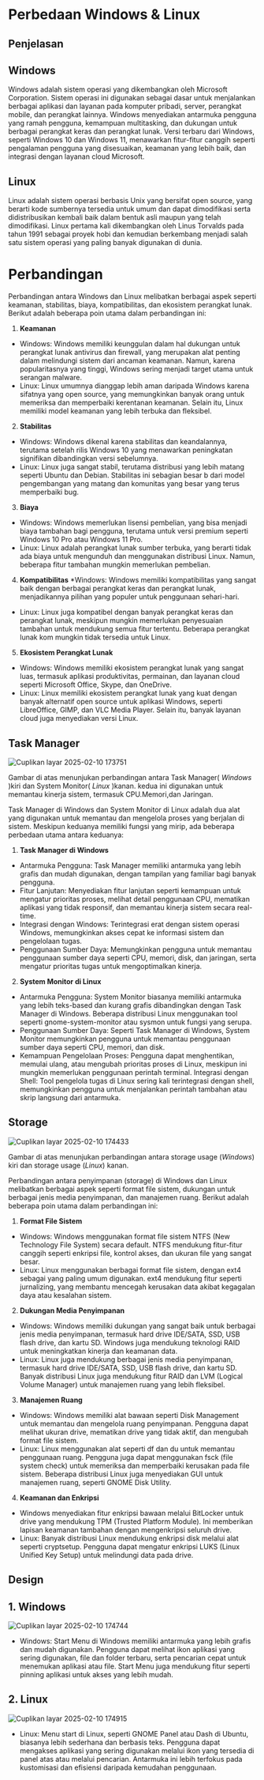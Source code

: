 # Perbedaan Windows & Linux
## Penjelasan
## Windows
Windows adalah sistem operasi yang dikembangkan oleh Microsoft Corporation. Sistem operasi ini digunakan sebagai dasar untuk menjalankan berbagai aplikasi dan layanan pada komputer pribadi, server, perangkat mobile, dan perangkat lainnya. Windows menyediakan antarmuka pengguna yang ramah pengguna, kemampuan multitasking, dan dukungan untuk berbagai perangkat keras dan perangkat lunak. Versi terbaru dari Windows, seperti Windows 10 dan Windows 11, menawarkan fitur-fitur canggih seperti pengalaman pengguna yang disesuaikan, keamanan yang lebih baik, dan integrasi dengan layanan cloud Microsoft.

## Linux
Linux adalah sistem operasi berbasis Unix yang bersifat open source, yang berarti kode sumbernya tersedia untuk umum dan dapat dimodifikasi serta didistribusikan kembali baik dalam bentuk asli maupun yang telah dimodifikasi. Linux pertama kali dikembangkan oleh Linus Torvalds pada tahun 1991 sebagai proyek hobi dan kemudian berkembang menjadi salah satu sistem operasi yang paling banyak digunakan di dunia.

# Perbandingan
Perbandingan antara Windows dan Linux melibatkan berbagai aspek seperti keamanan, stabilitas, biaya, kompatibilitas, dan ekosistem perangkat lunak. Berikut adalah beberapa poin utama dalam perbandingan ini:
1. **Keamanan**
* Windows: Windows memiliki keunggulan dalam hal dukungan untuk perangkat lunak antivirus dan firewall, yang merupakan alat penting dalam melindungi sistem dari ancaman keamanan. Namun, karena popularitasnya yang tinggi, Windows sering menjadi target utama untuk serangan malware.
* Linux: Linux umumnya dianggap lebih aman daripada Windows karena sifatnya yang open source, yang memungkinkan banyak orang untuk memeriksa dan memperbaiki kerentanan keamanan. Selain itu, Linux memiliki model keamanan yang lebih terbuka dan fleksibel.

2. **Stabilitas**
* Windows: Windows dikenal karena stabilitas dan keandalannya, terutama setelah rilis Windows 10 yang menawarkan peningkatan signifikan dibandingkan versi sebelumnya.
* Linux: Linux juga sangat stabil, terutama distribusi yang lebih matang seperti Ubuntu dan Debian. Stabilitas ini sebagian besar b dari model pengembangan yang matang dan komunitas yang besar yang terus memperbaiki bug.

3. **Biaya**
* Windows: Windows memerlukan lisensi pembelian, yang bisa menjadi biaya tambahan bagi pengguna, terutama untuk versi premium seperti Windows 10 Pro atau Windows 11 Pro.
* Linux: Linux adalah perangkat lunak sumber terbuka, yang berarti tidak ada biaya untuk mengunduh dan menggunakan distribusi Linux. Namun, beberapa fitur tambahan mungkin memerlukan pembelian.

4. **Kompatibilitas**
*Windows: Windows memiliki kompatibilitas yang sangat baik dengan berbagai perangkat keras dan perangkat lunak, menjadikannya pilihan yang populer untuk penggunaan sehari-hari.
* Linux: Linux juga kompatibel dengan banyak perangkat keras dan perangkat lunak, meskipun mungkin memerlukan penyesuaian tambahan untuk mendukung semua fitur tertentu. Beberapa perangkat lunak kom mungkin tidak tersedia untuk Linux.

5. **Ekosistem Perangkat Lunak**
* Windows: Windows memiliki ekosistem perangkat lunak yang sangat luas, termasuk aplikasi produktivitas, permainan, dan layanan cloud seperti Microsoft Office, Skype, dan OneDrive.
* Linux: Linux memiliki ekosistem perangkat lunak yang kuat dengan banyak alternatif open source untuk aplikasi Windows, seperti LibreOffice, GIMP, dan VLC Media Player. Selain itu, banyak layanan cloud juga menyediakan versi Linux.

## Task Manager
![Cuplikan layar 2025-02-10 173751](https://github.com/user-attachments/assets/e86e25ae-c7a8-4273-8a6e-9760fa61d542)

Gambar di atas menunjukan perbandingan antara Task Manager( *Windows* )kiri dan System Monitor( *Linux* )kanan. kedua ini digunakan untuk memantau kinerja sistem, termasuk CPU.Memori,dan Jaringan.

Task Manager di Windows dan System Monitor di Linux adalah dua alat yang digunakan untuk memantau dan mengelola proses yang berjalan di sistem. Meskipun keduanya memiliki fungsi yang mirip, ada beberapa perbedaan utama antara keduanya:
1. **Task Manager di Windows**
* Antarmuka Pengguna: Task Manager memiliki antarmuka yang lebih grafis dan mudah digunakan, dengan tampilan yang familiar bagi banyak pengguna.
* Fitur Lanjutan: Menyediakan fitur lanjutan seperti kemampuan untuk mengatur prioritas proses, melihat detail penggunaan CPU, mematikan aplikasi yang tidak responsif, dan memantau kinerja sistem secara real-time.
* Integrasi dengan Windows: Terintegrasi erat dengan sistem operasi Windows, memungkinkan akses cepat ke informasi sistem dan pengelolaan tugas.
* Penggunaan Sumber Daya: Memungkinkan pengguna untuk memantau penggunaan sumber daya seperti CPU, memori, disk, dan jaringan, serta mengatur prioritas tugas untuk mengoptimalkan kinerja.

2. **System Monitor di Linux**
* Antarmuka Pengguna: System Monitor biasanya memiliki antarmuka yang lebih teks-based dan kurang grafis dibandingkan dengan Task Manager di Windows. Beberapa distribusi Linux menggunakan tool seperti gnome-system-monitor atau sysmon untuk fungsi yang serupa.
* Penggunaan Sumber Daya: Seperti Task Manager di Windows, System Monitor memungkinkan pengguna untuk memantau penggunaan sumber daya seperti CPU, memori, dan disk.
* Kemampuan Pengelolaan Proses: Pengguna dapat menghentikan, memulai ulang, atau mengubah prioritas proses di Linux, meskipun ini mungkin memerlukan penggunaan perintah terminal.
Integrasi dengan Shell: Tool pengelola tugas di Linux sering kali terintegrasi dengan shell, memungkinkan pengguna untuk menjalankan perintah tambahan atau skrip langsung dari antarmuka.

## Storage
![Cuplikan layar 2025-02-10 174433](https://github.com/user-attachments/assets/c35783b9-a426-4865-a6c0-362b7416bfba)

Gambar di atas menunjukan perbandingan antara storage usage (*Windows*) kiri dan storage usage (*Linux*) kanan.

Perbandingan antara penyimpanan (storage) di Windows dan Linux melibatkan berbagai aspek seperti format file sistem, dukungan untuk berbagai jenis media penyimpanan, dan manajemen ruang. Berikut adalah beberapa poin utama dalam perbandingan ini:
1. **Format File Sistem**
* Windows: Windows menggunakan format file sistem NTFS (New Technology File System) secara default. NTFS mendukung fitur-fitur canggih seperti enkripsi file, kontrol akses, dan ukuran file yang sangat besar.
* Linux: Linux menggunakan berbagai format file sistem, dengan ext4 sebagai yang paling umum digunakan. ext4 mendukung fitur seperti jurnalizing, yang membantu mencegah kerusakan data akibat kegagalan daya atau kesalahan sistem.

2. **Dukungan Media Penyimpanan**
* Windows: Windows memiliki dukungan yang sangat baik untuk berbagai jenis media penyimpanan, termasuk hard drive IDE/SATA, SSD, USB flash drive, dan kartu SD. Windows juga mendukung teknologi RAID untuk meningkatkan kinerja dan keamanan data.
* Linux: Linux juga mendukung berbagai jenis media penyimpanan, termasuk hard drive IDE/SATA, SSD, USB flash drive, dan kartu SD. Banyak distribusi Linux juga mendukung fitur RAID dan LVM (Logical Volume Manager) untuk manajemen ruang yang lebih fleksibel.

3. **Manajemen Ruang**
* Windows: Windows memiliki alat bawaan seperti Disk Management untuk memantau dan mengelola ruang penyimpanan. Pengguna dapat melihat ukuran drive, mematikan drive yang tidak aktif, dan mengubah format file sistem.
* Linux: Linux menggunakan alat seperti df dan du untuk memantau penggunaan ruang. Pengguna juga dapat menggunakan fsck (file system check) untuk memeriksa dan memperbaiki kerusakan pada file sistem. Beberapa distribusi Linux juga menyediakan GUI untuk manajemen ruang, seperti GNOME Disk Utility.

4. **Keamanan dan Enkripsi**
* Windows menyediakan fitur enkripsi bawaan melalui BitLocker untuk drive yang mendukung TPM (Trusted Platform Module). Ini memberikan lapisan keamanan tambahan dengan mengenkripsi seluruh drive.
* Linux: Banyak distribusi Linux mendukung enkripsi disk melalui alat seperti cryptsetup. Pengguna dapat mengatur enkripsi LUKS (Linux Unified Key Setup) untuk melindungi data pada drive.

## Design
## 1. Windows
![Cuplikan layar 2025-02-10 174744](https://github.com/user-attachments/assets/bb4dba11-6bfc-43cf-924a-88b4a5447fdc)

* Windows: Start Menu di Windows memiliki antarmuka yang lebih grafis dan mudah digunakan. Pengguna dapat melihat ikon aplikasi yang sering digunakan, file dan folder terbaru, serta pencarian cepat untuk menemukan aplikasi atau file. Start Menu juga mendukung fitur seperti pinning aplikasi untuk akses yang lebih mudah.

## 2. Linux
![Cuplikan layar 2025-02-10 174915](https://github.com/user-attachments/assets/f653f477-872f-4399-bc79-b37741dafe71)

* Linux: Menu start di Linux, seperti GNOME Panel atau Dash di Ubuntu, biasanya lebih sederhana dan berbasis teks. Pengguna dapat mengakses aplikasi yang sering digunakan melalui ikon yang tersedia di panel atas atau melalui pencarian. Antarmuka ini lebih terfokus pada kustomisasi dan efisiensi daripada kemudahan penggunaan.
